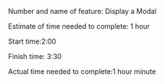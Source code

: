 




















Number and name of feature: Display a Modal

Estimate of time needed to complete: 1 hour

Start time:2:00

Finish time: 3:30

Actual time needed to complete:1 hour minute

